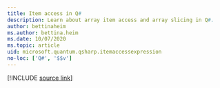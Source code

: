 ```yaml
---
title: Item access in Q#
description: Learn about array item access and array slicing in Q#.
author: bettinaheim
ms.author: bettina.heim
ms.date: 10/07/2020
ms.topic: article
uid: microsoft.quantum.qsharp.itemaccessexpression
no-loc: ['Q#', '$$v']
---
```


<!---
# Item access operator in Q#
-->

[!INCLUDE [source link](~/includes/qsharp-language/Specifications/Language/3_Expressions/ItemAccessExpressions.md)]

